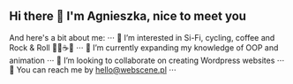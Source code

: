 ## Hi there 👋 I'm Agnieszka, nice to meet you

And here's a bit about me: ⋅⋅⋅
👀 I’m interested in Si-Fi, cycling, coffee and Rock & Roll 🤖🚴☕🤟 ⋅⋅⋅
🧠 I’m currently expanding my knowledge of OOP and animation ⋅⋅⋅
💫 I’m looking to collaborate on creating Wordpress websites ⋅⋅⋅
📮 You can reach me by hello@webscene.pl ⋅⋅⋅

<!--
**AgnieszkaWebScene/AgnieszkaWebScene** is a ✨ _special_ ✨ repository because its `README.md` (this file) appears on your GitHub profile.

Here are some ideas to get you started:

- 🔭 I’m currently working on ...
- 🌱 I’m currently learning ...
- 👯 I’m looking to collaborate on ...
- 🤔 I’m looking for help with ...
- 💬 Ask me about ...
- 📫 How to reach me: ...
- 😄 Pronouns: ...
- ⚡ Fun fact: ...
-->
